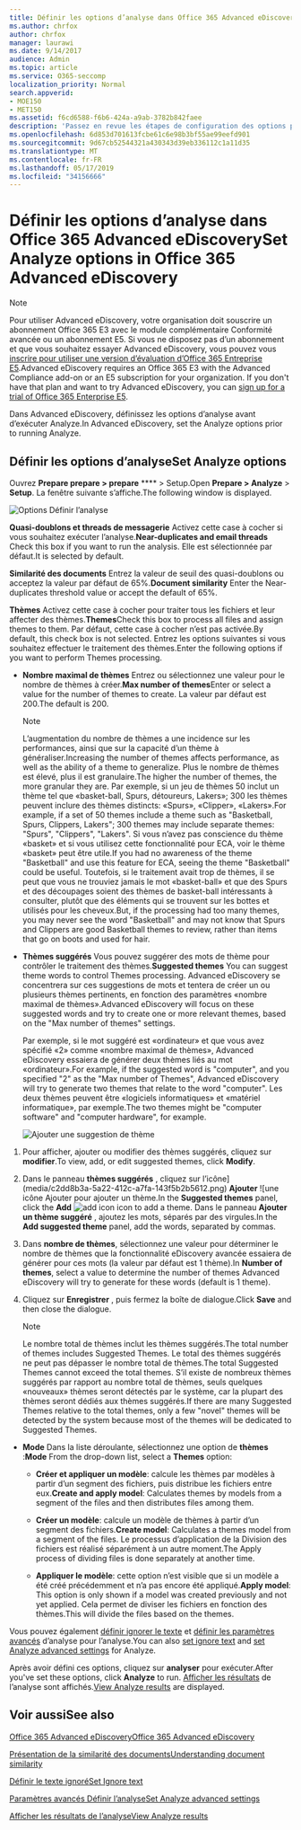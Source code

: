 ```yaml
---
title: Définir les options d’analyse dans Office 365 Advanced eDiscovery
ms.author: chrfox
author: chrfox
manager: laurawi
ms.date: 9/14/2017
audience: Admin
ms.topic: article
ms.service: O365-seccomp
localization_priority: Normal
search.appverid:
- MOE150
- MET150
ms.assetid: f6cd6588-f6b6-424a-a9ab-3782b842faee
description: 'Passez en revue les étapes de configuration des options pour le processus Analyze dans Office 365 Advanced eDiscovery, y compris les thèmes de quasi-duplication, les threads de messagerie et les thèmes.  '
ms.openlocfilehash: 6d853d701613fcbe61c6e98b3bf55ae99eefd901
ms.sourcegitcommit: 9d67cb52544321a430343d39eb336112c1a11d35
ms.translationtype: MT
ms.contentlocale: fr-FR
ms.lasthandoff: 05/17/2019
ms.locfileid: "34156666"
---
```

# <a name="set-analyze-options-in-office-365-advanced-ediscovery"></a><span data-ttu-id="a1fa0-103">Définir les options d’analyse dans Office 365 Advanced eDiscovery</span><span class="sxs-lookup"><span data-stu-id="a1fa0-103">Set Analyze options in Office 365 Advanced eDiscovery</span></span>

> [!NOTE]
> <span data-ttu-id="a1fa0-p101">Pour utiliser Advanced eDiscovery, votre organisation doit souscrire un abonnement Office 365 E3 avec le module complémentaire Conformité avancée ou un abonnement E5. Si vous ne disposez pas d’un abonnement et que vous souhaitez essayer Advanced eDiscovery, vous pouvez vous [inscrire pour utiliser une version d’évaluation d’Office 365 Entreprise E5](https://go.microsoft.com/fwlink/p/?LinkID=698279).</span><span class="sxs-lookup"><span data-stu-id="a1fa0-p101">Advanced eDiscovery requires an Office 365 E3 with the Advanced Compliance add-on or an E5 subscription for your organization. If you don't have that plan and want to try Advanced eDiscovery, you can [sign up for a trial of Office 365 Enterprise E5](https://go.microsoft.com/fwlink/p/?LinkID=698279).</span></span> 
  
<span data-ttu-id="a1fa0-106">Dans Advanced eDiscovery, définissez les options d’analyse avant d’exécuter Analyze.</span><span class="sxs-lookup"><span data-stu-id="a1fa0-106">In Advanced eDiscovery, set the Analyze options prior to running Analyze.</span></span>
  
## <a name="set-analyze-options"></a><span data-ttu-id="a1fa0-107">Définir les options d’analyse</span><span class="sxs-lookup"><span data-stu-id="a1fa0-107">Set Analyze options</span></span>

<span data-ttu-id="a1fa0-108">Ouvrez **Prepare prepare \> prepare** \*\*\*\* \> Setup.</span><span class="sxs-lookup"><span data-stu-id="a1fa0-108">Open **Prepare \> Analyze** \> **Setup**.</span></span> <span data-ttu-id="a1fa0-109">La fenêtre suivante s’affiche.</span><span class="sxs-lookup"><span data-stu-id="a1fa0-109">The following window is displayed.</span></span>
  
![Options Définir l’analyse](media/c3ec7a92-8484-4812-b98c-aa3eb740e5b7.png)
  
 <span data-ttu-id="a1fa0-111">**Quasi-doublons et threads de messagerie** Activez cette case à cocher si vous souhaitez exécuter l’analyse.</span><span class="sxs-lookup"><span data-stu-id="a1fa0-111">**Near-duplicates and email threads** Check this box if you want to run the analysis.</span></span> <span data-ttu-id="a1fa0-112">Elle est sélectionnée par défaut.</span><span class="sxs-lookup"><span data-stu-id="a1fa0-112">It is selected by default.</span></span> 
  
 <span data-ttu-id="a1fa0-113">**Similarité des documents** Entrez la valeur de seuil des quasi-doublons ou acceptez la valeur par défaut de 65%.</span><span class="sxs-lookup"><span data-stu-id="a1fa0-113">**Document similarity** Enter the Near-duplicates threshold value or accept the default of 65%.</span></span> 
  
 <span data-ttu-id="a1fa0-114">**Thèmes** Activez cette case à cocher pour traiter tous les fichiers et leur affecter des thèmes.</span><span class="sxs-lookup"><span data-stu-id="a1fa0-114">**Themes**Check this box to process all files and assign themes to them.</span></span> <span data-ttu-id="a1fa0-115">Par défaut, cette case à cocher n’est pas activée.</span><span class="sxs-lookup"><span data-stu-id="a1fa0-115">By default, this check box is not selected.</span></span> <span data-ttu-id="a1fa0-116">Entrez les options suivantes si vous souhaitez effectuer le traitement des thèmes.</span><span class="sxs-lookup"><span data-stu-id="a1fa0-116">Enter the following options if you want to perform Themes processing.</span></span>
  
- <span data-ttu-id="a1fa0-117">**Nombre maximal de thèmes** Entrez ou sélectionnez une valeur pour le nombre de thèmes à créer.</span><span class="sxs-lookup"><span data-stu-id="a1fa0-117">**Max number of themes**Enter or select a value for the number of themes to create.</span></span> <span data-ttu-id="a1fa0-118">La valeur par défaut est 200.</span><span class="sxs-lookup"><span data-stu-id="a1fa0-118">The default is 200.</span></span> 
    
    > [!NOTE]
    > <span data-ttu-id="a1fa0-119">L’augmentation du nombre de thèmes a une incidence sur les performances, ainsi que sur la capacité d’un thème à généraliser.</span><span class="sxs-lookup"><span data-stu-id="a1fa0-119">Increasing the number of themes affects performance, as well as the ability of a theme to generalize.</span></span> <span data-ttu-id="a1fa0-120">Plus le nombre de thèmes est élevé, plus il est granulaire.</span><span class="sxs-lookup"><span data-stu-id="a1fa0-120">The higher the number of themes, the more granular they are.</span></span> <span data-ttu-id="a1fa0-121">Par exemple, si un jeu de thèmes 50 inclut un thème tel que «basket-ball, Spurs, détoureurs, Lakers»; 300 les thèmes peuvent inclure des thèmes distincts: «Spurs», «Clipper», «Lakers».</span><span class="sxs-lookup"><span data-stu-id="a1fa0-121">For example, if a set of 50 themes include a theme such as "Basketball, Spurs, Clippers, Lakers"; 300 themes may include separate themes: "Spurs", "Clippers", "Lakers".</span></span> <span data-ttu-id="a1fa0-122">Si vous n’avez pas conscience du thème «basket» et si vous utilisez cette fonctionnalité pour ECA, voir le thème «basket» peut être utile.</span><span class="sxs-lookup"><span data-stu-id="a1fa0-122">If you had no awareness of the theme "Basketball" and use this feature for ECA, seeing the theme "Basketball" could be useful.</span></span> <span data-ttu-id="a1fa0-123">Toutefois, si le traitement avait trop de thèmes, il se peut que vous ne trouviez jamais le mot «basket-ball» et que des Spurs et des découpages soient des thèmes de basket-ball intéressants à consulter, plutôt que des éléments qui se trouvent sur les bottes et utilisés pour les cheveux.</span><span class="sxs-lookup"><span data-stu-id="a1fa0-123">But, if the processing had too many themes, you may never see the word "Basketball" and may not know that Spurs and Clippers are good Basketball themes to review, rather than items that go on boots and used for hair.</span></span> 
  
- <span data-ttu-id="a1fa0-124">**Thèmes suggérés** Vous pouvez suggérer des mots de thème pour contrôler le traitement des thèmes.</span><span class="sxs-lookup"><span data-stu-id="a1fa0-124">**Suggested themes** You can suggest theme words to control Themes processing.</span></span> <span data-ttu-id="a1fa0-125">Advanced eDiscovery se concentrera sur ces suggestions de mots et tentera de créer un ou plusieurs thèmes pertinents, en fonction des paramètres «nombre maximal de thèmes».</span><span class="sxs-lookup"><span data-stu-id="a1fa0-125">Advanced eDiscovery will focus on these suggested words and try to create one or more relevant themes, based on the "Max number of themes" settings.</span></span> 
    
    <span data-ttu-id="a1fa0-126">Par exemple, si le mot suggéré est «ordinateur» et que vous avez spécifié «2» comme «nombre maximal de thèmes», Advanced eDiscovery essaiera de générer deux thèmes liés au mot «ordinateur».</span><span class="sxs-lookup"><span data-stu-id="a1fa0-126">For example, if the suggested word is "computer", and you specified "2" as the "Max number of Themes", Advanced eDiscovery will try to generate two themes that relate to the word "computer".</span></span> <span data-ttu-id="a1fa0-127">Les deux thèmes peuvent être «logiciels informatiques» et «matériel informatique», par exemple.</span><span class="sxs-lookup"><span data-stu-id="a1fa0-127">The two themes might be "computer software" and "computer hardware", for example.</span></span> 
    
    ![Ajouter une suggestion de thème](media/06e9ffd3-a76c-423b-b450-9e465eb9a02f.png)
  
1. <span data-ttu-id="a1fa0-129">Pour afficher, ajouter ou modifier des thèmes suggérés, cliquez sur **modifier**.</span><span class="sxs-lookup"><span data-stu-id="a1fa0-129">To view, add, or edit suggested themes, click **Modify**.</span></span>
    
2. <span data-ttu-id="a1fa0-130">Dans le panneau **thèmes suggérés** , cliquez sur l’icône](media/c2dd8b3a-5a22-412c-a7fa-143f5b2b5612.png) **Ajouter** ![une icône Ajouter pour ajouter un thème.</span><span class="sxs-lookup"><span data-stu-id="a1fa0-130">In the **Suggested themes** panel, click the **Add** ![add icon](media/c2dd8b3a-5a22-412c-a7fa-143f5b2b5612.png) icon to add a theme.</span></span> <span data-ttu-id="a1fa0-131">Dans le panneau **Ajouter un thème suggéré** , ajoutez les mots, séparés par des virgules.</span><span class="sxs-lookup"><span data-stu-id="a1fa0-131">In the **Add suggested theme** panel, add the words, separated by commas.</span></span> 
    
3. <span data-ttu-id="a1fa0-132">Dans **nombre de thèmes**, sélectionnez une valeur pour déterminer le nombre de thèmes que la fonctionnalité eDiscovery avancée essaiera de générer pour ces mots (la valeur par défaut est 1 thème).</span><span class="sxs-lookup"><span data-stu-id="a1fa0-132">In **Number of themes**, select a value to determine the number of themes Advanced eDiscovery will try to generate for these words (default is 1 theme).</span></span>
    
4. <span data-ttu-id="a1fa0-133">Cliquez sur **Enregistrer** , puis fermez la boîte de dialogue.</span><span class="sxs-lookup"><span data-stu-id="a1fa0-133">Click **Save** and then close the dialogue.</span></span> 
    
    > [!NOTE]
    > <span data-ttu-id="a1fa0-134">Le nombre total de thèmes inclut les thèmes suggérés.</span><span class="sxs-lookup"><span data-stu-id="a1fa0-134">The total number of themes includes Suggested Themes.</span></span> <span data-ttu-id="a1fa0-135">Le total des thèmes suggérés ne peut pas dépasser le nombre total de thèmes.</span><span class="sxs-lookup"><span data-stu-id="a1fa0-135">The total Suggested Themes cannot exceed the total themes.</span></span> <span data-ttu-id="a1fa0-136">S’il existe de nombreux thèmes suggérés par rapport au nombre total de thèmes, seuls quelques «nouveaux» thèmes seront détectés par le système, car la plupart des thèmes seront dédiés aux thèmes suggérés.</span><span class="sxs-lookup"><span data-stu-id="a1fa0-136">If there are many Suggested Themes relative to the total themes, only a few "novel" themes will be detected by the system because most of the themes will be dedicated to Suggested Themes.</span></span> 
  
- <span data-ttu-id="a1fa0-137">**Mode** Dans la liste déroulante, sélectionnez une option de **thèmes** :</span><span class="sxs-lookup"><span data-stu-id="a1fa0-137">**Mode** From the drop-down list, select a **Themes** option:</span></span> 
    
  - <span data-ttu-id="a1fa0-138">**Créer et appliquer un modèle**: calcule les thèmes par modèles à partir d’un segment des fichiers, puis distribue les fichiers entre eux.</span><span class="sxs-lookup"><span data-stu-id="a1fa0-138">**Create and apply model**: Calculates themes by models from a segment of the files and then distributes files among them.</span></span>
    
  - <span data-ttu-id="a1fa0-139">**Créer un modèle**: calcule un modèle de thèmes à partir d’un segment des fichiers.</span><span class="sxs-lookup"><span data-stu-id="a1fa0-139">**Create model**: Calculates a themes model from a segment of the files.</span></span> <span data-ttu-id="a1fa0-140">Le processus d’application de la Division des fichiers est réalisé séparément à un autre moment.</span><span class="sxs-lookup"><span data-stu-id="a1fa0-140">The Apply process of dividing files is done separately at another time.</span></span>
    
  - <span data-ttu-id="a1fa0-141">**Appliquer le modèle**: cette option n’est visible que si un modèle a été créé précédemment et n’a pas encore été appliqué.</span><span class="sxs-lookup"><span data-stu-id="a1fa0-141">**Apply model**: This option is only shown if a model was created previously and not yet applied.</span></span> <span data-ttu-id="a1fa0-142">Cela permet de diviser les fichiers en fonction des thèmes.</span><span class="sxs-lookup"><span data-stu-id="a1fa0-142">This will divide the files based on the themes.</span></span>
    
<span data-ttu-id="a1fa0-143">Vous pouvez également [définir ignorer le texte](set-ignore-text-in-advanced-ediscovery.md) et [définir les paramètres avancés](set-analyze-advanced-settings-in-advanced-ediscovery.md) d’analyse pour l’analyse.</span><span class="sxs-lookup"><span data-stu-id="a1fa0-143">You can also [set ignore text](set-ignore-text-in-advanced-ediscovery.md) and [set Analyze advanced settings](set-analyze-advanced-settings-in-advanced-ediscovery.md) for Analyze.</span></span> 
  
<span data-ttu-id="a1fa0-144">Après avoir défini ces options, cliquez sur **analyser** pour exécuter.</span><span class="sxs-lookup"><span data-stu-id="a1fa0-144">After you've set these options, click **Analyze** to run.</span></span> <span data-ttu-id="a1fa0-145">[Afficher les résultats](view-analyze-results-in-advanced-ediscovery.md) de l’analyse sont affichés.</span><span class="sxs-lookup"><span data-stu-id="a1fa0-145">[View Analyze results](view-analyze-results-in-advanced-ediscovery.md) are displayed.</span></span> 
  
## <a name="see-also"></a><span data-ttu-id="a1fa0-146">Voir aussi</span><span class="sxs-lookup"><span data-stu-id="a1fa0-146">See also</span></span>

[<span data-ttu-id="a1fa0-147">Office 365 Advanced eDiscovery</span><span class="sxs-lookup"><span data-stu-id="a1fa0-147">Office 365 Advanced eDiscovery</span></span>](office-365-advanced-ediscovery.md)
  
[<span data-ttu-id="a1fa0-148">Présentation de la similarité des documents</span><span class="sxs-lookup"><span data-stu-id="a1fa0-148">Understanding document similarity</span></span>](understand-document-similarity-in-advanced-ediscovery.md)
  
[<span data-ttu-id="a1fa0-149">Définir le texte ignoré</span><span class="sxs-lookup"><span data-stu-id="a1fa0-149">Set Ignore text </span></span>](set-ignore-text-in-advanced-ediscovery.md)
  
[<span data-ttu-id="a1fa0-150">Paramètres avancés Définir l’analyse</span><span class="sxs-lookup"><span data-stu-id="a1fa0-150">Set Analyze advanced settings</span></span>](set-analyze-advanced-settings-in-advanced-ediscovery.md)
  
[<span data-ttu-id="a1fa0-151">Afficher les résultats de l’analyse</span><span class="sxs-lookup"><span data-stu-id="a1fa0-151">View Analyze results</span></span>](view-analyze-results-in-advanced-ediscovery.md)

